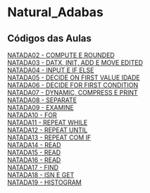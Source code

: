 # Natural_Adabas

## Códigos das Aulas

[NATADA02 - COMPUTE E ROUNDED](https://github.com/LobatoCode/Natural_Adabas/blob/main/NATADA02.NSP)<br>
[NATADA03 - DATX, INIT, ADD E MOVE EDITED](https://github.com/LobatoCode/Natural_Adabas/blob/main/NATADA03.NSP)<br>
[NATADA04 - INPUT E IF ELSE](https://github.com/LobatoCode/Natural_Adabas/blob/main/NATADA04.NSP)<br>
[NATADA05 - DECIDE ON FIRST VALUE IDADE](https://github.com/LobatoCode/Natural_Adabas/blob/main/NATADA5.NSP)<br>
[NATADA06 - DECIDE FOR FIRST CONDITION](https://github.com/LobatoCode/Natural_Adabas/blob/main/NATADA06.NSP)<br>
[NATADA07 - DYNAMIC, COMPRESS E PRINT](https://github.com/LobatoCode/Natural_Adabas/blob/main/NATADA07.NSP)<br>
[NATADA08 - SEPARATE](https://github.com/LobatoCode/Natural_Adabas/blob/main/NATADA08.NSP)<br>
[NATADA09 - EXAMINE](https://github.com/LobatoCode/Natural_Adabas/blob/main/NATADA09.NSP)<br>
[NATADA10 - FOR](https://github.com/LobatoCode/Natural_Adabas/blob/main/NATADA10.NSP)<br>
[NATADA11 - REPEAT WHILE](https://github.com/LobatoCode/Natural_Adabas/blob/main/NATADA11.NSP)<br>
[NATADA12 - REPEAT UNTIL](https://github.com/LobatoCode/Natural_Adabas/blob/main/NATADA12.NSP)<br>
[NATADA13 - REPEAT COM IF](https://github.com/LobatoCode/Natural_Adabas/blob/main/NATADA13.NSP)<br>
[NATADA14 - READ](https://github.com/LobatoCode/Natural_Adabas/blob/main/NATADA14.NSP)<br>
[NATADA15 - READ](https://github.com/LobatoCode/Natural_Adabas/blob/main/NATADA15.NSP)<br>
[NATADA16 - READ](https://github.com/LobatoCode/Natural_Adabas/blob/main/NATADA16.NSP)<br>
[NATADA17 - FIND](https://github.com/LobatoCode/Natural_Adabas/blob/main/NATADA17.NSP)<br>
[NATADA18 - ISN E GET](https://github.com/LobatoCode/Natural_Adabas/blob/main/NATADA18.NSP)<br>
[NATADA19 - HISTOGRAM](https://github.com/LobatoCode/Natural_Adabas/blob/main/NATADA19.NSP)
